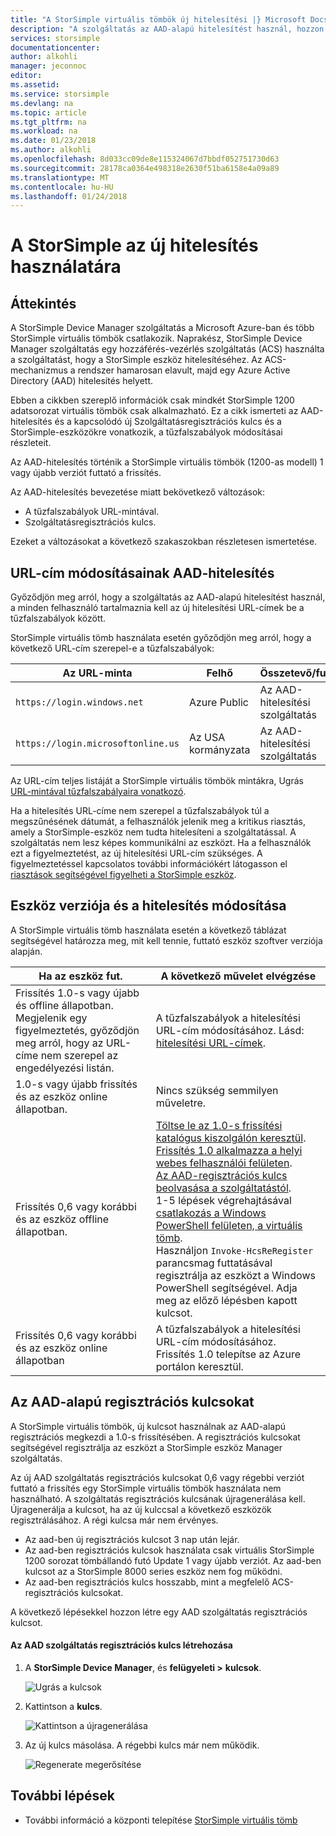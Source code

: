 ```yaml
---
title: "A StorSimple virtuális tömbök új hitelesítési |} Microsoft Docs"
description: "A szolgáltatás az AAD-alapú hitelesítést használ, hozzon létre új regisztrációs kulcsot, és az eszközök kézi regisztrálására ismerteti."
services: storsimple
documentationcenter: 
author: alkohli
manager: jeconnoc
editor: 
ms.assetid: 
ms.service: storsimple
ms.devlang: na
ms.topic: article
ms.tgt_pltfrm: na
ms.workload: na
ms.date: 01/23/2018
ms.author: alkohli
ms.openlocfilehash: 8d033cc09de8e115324067d7bbdf052751730d63
ms.sourcegitcommit: 28178ca0364e498318e2630f51ba6158e4a09a89
ms.translationtype: MT
ms.contentlocale: hu-HU
ms.lasthandoff: 01/24/2018
---
```

# <a name="use-the-new-authentication-for-your-storsimple"></a>A StorSimple az új hitelesítés használatára

## <a name="overview"></a>Áttekintés

A StorSimple Device Manager szolgáltatás a Microsoft Azure-ban és több StorSimple virtuális tömbök csatlakozik. Naprakész, StorSimple Device Manager szolgáltatás egy hozzáférés-vezérlés szolgáltatás (ACS) használta a szolgáltatást, hogy a StorSimple eszköz hitelesítéséhez. Az ACS-mechanizmus a rendszer hamarosan elavult, majd egy Azure Active Directory (AAD) hitelesítés helyett.

Ebben a cikkben szereplő információk csak mindkét StorSimple 1200 adatsorozat virtuális tömbök csak alkalmazható. Ez a cikk ismerteti az AAD-hitelesítés és a kapcsolódó új Szolgáltatásregisztrációs kulcs és a StorSimple-eszközökre vonatkozik, a tűzfalszabályok módosításai részleteit.

Az AAD-hitelesítés történik a StorSimple virtuális tömbök (1200-as modell) 1 vagy újabb verziót futtató a frissítés.

Az AAD-hitelesítés bevezetése miatt bekövetkező változások:

- A tűzfalszabályok URL-mintával.
- Szolgáltatásregisztrációs kulcs.

Ezeket a változásokat a következő szakaszokban részletesen ismertetése.

## <a name="url-changes-for-aad-authentication"></a>URL-cím módosításainak AAD-hitelesítés

Győződjön meg arról, hogy a szolgáltatás az AAD-alapú hitelesítést használ, a minden felhasználó tartalmaznia kell az új hitelesítési URL-címek be a tűzfalszabályok között.

StorSimple virtuális tömb használata esetén győződjön meg arról, hogy a következő URL-cím szerepel-e a tűzfalszabályok:

| Az URL-minta                         | Felhő | Összetevő/funkció         |
|------------------------------------|-------|---------------------------------|
| `https://login.windows.net`        | Azure Public |Az AAD-hitelesítési szolgáltatás      |
| `https://login.microsoftonline.us` | Az USA kormányzata |Az AAD-hitelesítési szolgáltatás      |

Az URL-cím teljes listáját a StorSimple virtuális tömbök mintákra, Ugrás [URL-mintával tűzfalszabályaira vonatkozó](storsimple-ova-system-requirements.md#url-patterns-for-firewall-rules).

Ha a hitelesítés URL-címe nem szerepel a tűzfalszabályok túl a megszűnésének dátumát, a felhasználók jelenik meg a kritikus riasztás, amely a StorSimple-eszköz nem tudta hitelesíteni a szolgáltatással. A szolgáltatás nem lesz képes kommunikálni az eszközt. Ha a felhasználók ezt a figyelmeztetést, az új hitelesítési URL-cím szükséges. A figyelmeztetéssel kapcsolatos további információkért látogasson el [riasztások segítségével figyelheti a StorSimple eszköz](storsimple-virtual-array-manage-alerts.md#networking-alerts).

## <a name="device-version-and-authentication-changes"></a>Eszköz verziója és a hitelesítés módosítása

A StorSimple virtuális tömb használata esetén a következő táblázat segítségével határozza meg, mit kell tennie, futtató eszköz szoftver verziója alapján.

| Ha az eszköz fut.  | A következő művelet elvégzése                                    |
|----------------------------|--------------------------------------------------------------|
| Frissítés 1.0-s vagy újabb és offline állapotban. <br> Megjelenik egy figyelmeztetés, győződjön meg arról, hogy az URL-címe nem szerepel az engedélyezési listán.| A tűzfalszabályok a hitelesítési URL-cím módosításához. Lásd: [hitelesítési URL-címek](#url-changes-for-aad-authentication). |
| 1.0-s vagy újabb frissítés és az eszköz online állapotban.| Nincs szükség semmilyen műveletre.                                       |
| Frissítés 0,6 vagy korábbi és az eszköz offline állapotban. | [Töltse le az 1.0-s frissítési katalógus kiszolgálón keresztül](storsimple-virtual-array-install-update-1.md#download-the-update-or-the-hotfix).<br>[Frissítés 1.0 alkalmazza a helyi webes felhasználói felületen](storsimple-virtual-array-install-update-1.md#install-the-update-or-the-hotfix). <br> [Az AAD-regisztrációs kulcs beolvasása a szolgáltatástól](#aad-based-registration-keys). <br> 1-5 lépések végrehajtásával [csatlakozás a Windows PowerShell felületen, a virtuális tömb](storsimple-virtual-array-deploy2-provision-hyperv.md#step-2-provision-a-virtual-array-in-hypervisor).<br> Használjon `Invoke-HcsReRegister` parancsmag futtatásával regisztrálja az eszközt a Windows PowerShell segítségével. Adja meg az előző lépésben kapott kulcsot.|
| Frissítés 0,6 vagy korábbi és az eszköz online állapotban | A tűzfalszabályok a hitelesítési URL-cím módosításához.<br> Frissítés 1.0 telepítse az Azure portálon keresztül. |

## <a name="aad-based-registration-keys"></a>Az AAD-alapú regisztrációs kulcsokat

A StorSimple virtuális tömbök, új kulcsot használnak az AAD-alapú regisztrációs megkezdi a 1.0-s frissítésében. A regisztrációs kulcsokat segítségével regisztrálja az eszközt a StorSimple eszköz Manager szolgáltatás.

Az új AAD szolgáltatás regisztrációs kulcsokat 0,6 vagy régebbi verziót futtató a frissítés egy StorSimple virtuális tömbök használata nem használható. A szolgáltatás regisztrációs kulcsának újragenerálása kell. Újragenerálja a kulcsot, ha az új kulccsal a következő eszközök regisztrálásához. A régi kulcsa már nem érvényes.

- Az aad-ben új regisztrációs kulcsot 3 nap után lejár.
- Az aad-ben regisztrációs kulcsok használata csak virtuális StorSimple 1200 sorozat tömbállandó futó Update 1 vagy újabb verziót. Az aad-ben kulcsot az a StorSimple 8000 series eszköz nem fog működni.
- Az aad-ben regisztrációs kulcs hosszabb, mint a megfelelő ACS-regisztrációs kulcsokat.

A következő lépésekkel hozzon létre egy AAD szolgáltatás regisztrációs kulcsot.

#### <a name="to-generate-the-aad-service-registration-key"></a>Az AAD szolgáltatás regisztrációs kulcs létrehozása

1. A **StorSimple Device Manager**, és **felügyeleti &gt;**  **kulcsok**.
    
    ![Ugrás a kulcsok](./media/storsimple-virtual-array-aad-registration-key/aad-registration-key1.png)

2. Kattintson a **kulcs**.

    ![Kattintson a újragenerálása](./media/storsimple-virtual-array-aad-registration-key/aad-click-generate-registration-key.png)

3. Az új kulcs másolása. A régebbi kulcs már nem működik.

    ![Regenerate megerősítése](./media/storsimple-virtual-array-aad-registration-key/aad-registration-key2.png)

## <a name="next-steps"></a>További lépések

* További információ a központi telepítése [StorSimple virtuális tömb](storsimple-virtual-array-deploy1-portal-prep.md)
